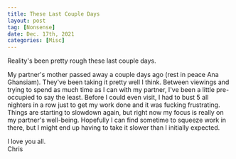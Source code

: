 ```yaml
---
title: These Last Couple Days
layout: post
tag: [Nonsense]
date: Dec. 17th, 2021
categories: [Misc]
---
```


Reality's been pretty rough these last couple days.

My partner's mother passed away a couple days ago (rest in peace Ana Ghansiam). They've been taking it pretty well I think. Between viewings and trying to spend as much time as I can with my partner, I've been a little pre-occupied to say the least. Before I could even visit, I had to bust 5 all nighters in a row just to get my work done and it was fucking frustrating. Things are starting to slowdown again, but right now my focus is really on my partner's well-being. Hopefully I can find sometime to squeeze work in there, but I might end up having to take it slower than I initially expected.

I love you all.\
Chris
